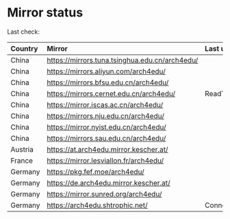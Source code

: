<script src="./time.js"></script>
# Mirror status
Last check: <script type="text/javascript">localize(1755371979.2447007);</script>

|Country|Mirror|Last update|
|:------|:-----|:----------|
|China|https://mirrors.tuna.tsinghua.edu.cn/arch4edu/|<script type="text/javascript">localize(1755326808);</script>|
|China|https://mirrors.aliyun.com/arch4edu/|<script type="text/javascript">localize(1755326808);</script>|
|China|https://mirrors.bfsu.edu.cn/arch4edu/|<script type="text/javascript">localize(1755326808);</script>|
|China|https://mirrors.cernet.edu.cn/arch4edu/|ReadTimeout|
|China|https://mirror.iscas.ac.cn/arch4edu/|<script type="text/javascript">localize(1755326808);</script>|
|China|https://mirrors.nju.edu.cn/arch4edu/|<script type="text/javascript">localize(1755283702);</script>|
|China|https://mirror.nyist.edu.cn/arch4edu/|<script type="text/javascript">localize(1755326808);</script>|
|China|https://mirrors.sau.edu.cn/arch4edu/|<script type="text/javascript">localize(1755110829);</script>|
|Austria|https://at.arch4edu.mirror.kescher.at/|<script type="text/javascript">localize(1755326808);</script>|
|France|https://mirror.lesviallon.fr/arch4edu/|<script type="text/javascript">localize(1755326808);</script>|
|Germany|https://pkg.fef.moe/arch4edu/|<script type="text/javascript">localize(1755326808);</script>|
|Germany|https://de.arch4edu.mirror.kescher.at/|<script type="text/javascript">localize(1755326808);</script>|
|Germany|https://mirror.sunred.org/arch4edu/|<script type="text/javascript">localize(1755326808);</script>|
|Germany|https://arch4edu.shtrophic.net/|ConnectionError|

<script src="./tablefilter/tablefilter.js"></script>
<script src="./table.js"></script>